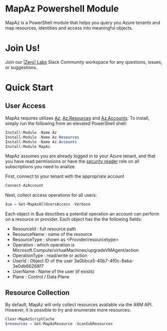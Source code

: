 # MapAz Powershell Module

MapAz is a PowerShell module that helps you query you Azure tenants and map resources, identities and access into meaningful objects. 

# Join Us!

Join our [|Zero| Labs](https://join.slack.com/t/minus273celsius/shared_invite/zt-1ulg46s8x-N0P9sEzmv3SbYTlDXVSf2g) Slack Community workspace for any questions, issues, or suggestions.

# Quick Start

## User Access

MapAz requires utilizes [Az](https://github.com/Azure/azure-powershell), [Az.Resources](https://learn.microsoft.com/en-us/powershell/module/az.resources/?view=azps-14.1.0) and [Az.Accounts](https://learn.microsoft.com/pt-pt/powershell/module/az.accounts/?view=azps-14.1.0&viewFallbackFrom=azps-13.0.0). To install, simply run the following from an elevated PowerShell shell:

```PowerShell
Install-Module -Name Az
Install-Module -Name Az.Resources
Install-Module -Name Az.Accounts
Install-Module MapAz
```
MapAz assumes you are already logged in to your Azure tenant, and that you have read permissions or have the [security reader](https://learn.microsoft.com/en-us/azure/role-based-access-control/built-in-roles/security#security-reader) role on all subscriptions you need to analize. 

 First, connect to your tenant with the appropriate account
```PowerShell
Connect-AzAccount
```
Next, collect access operations for all users: 
```PowerShell
$ua = Get-MapAzAllUsersAccess -Verbose
```
Each object in $ua desctibes a potential operation an account can perform on a resource or provider. 
Each object has the the following fields:

* ResourceId    : full resource path  
* ResourceName  : name of the resource
* ResourceType  : shown as <Provider/resourcetype>
* Operation     : which operation is Microsoft.Compute/virtualMachines/upgradeVMAgent/action
* OperationType : read/write or action
* UserId        : Object ID of the user 3a0bbca5-40b7-4f0c-8aba-3e0db66268f7
* UserName      : Name of the user (if exists)
* Plane         : Control / Data Plane

## Resource Collection

By default, MapAz will only collect resources available via the ARM API. However, it is possible to try and enumerate more resources:
```PowerShell
Clear-MapAzScriptCache
$resources = Get-MapAzResource -ScanSubResources
```